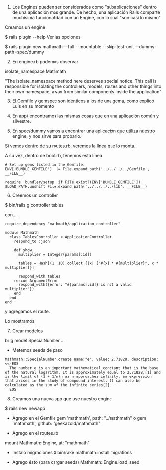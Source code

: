 1) Los Engines pueden ser considerados como "subaplicaciones" dentro de una aplicación más grande. De hecho, una aplicación Rails comparte muchísima funcionalidad con un Engine, con lo cual "son casi lo mismo"


Creamos un engine

$ rails plugin --help
Ver las opciones

$ rails plugin new mathmath --full --mountable --skip-test-unit --dummy-path=spec/dummy

2) En engine.rb podemos observar

isolate_namespace Mathmath

"The isolate_namespace method here deserves special notice. This call is responsible for isolating the controllers, models, routes and other things into their own namespace, away from similar components inside the application"

3) El Gemfile y gemspec son idénticos a los de una gema, como explicó Luis en su momento

4) En app/ encontramos las mismas cosas que en una aplicación común y silvestre.

5) En spec/dummy vamos a encontrar una aplicación que utiliza nuestro engine, y nos sirve para probarlo.

Si vemos dentro de su routes.rb, veremos la línea que lo monta..

A su vez, dentro de boot.rb, tenemos esta línea

```
# Set up gems listed in the Gemfile.
ENV['BUNDLE_GEMFILE'] ||= File.expand_path('../../../../Gemfile', __FILE__)

require 'bundler/setup' if File.exist?(ENV['BUNDLE_GEMFILE'])
$LOAD_PATH.unshift File.expand_path('../../../../lib', __FILE__)
```

6) Creemos un controller

$ bin/rails g controller tables

con...

```
require_dependency "mathmath/application_controller"

module Mathmath
  class TablesController < ApplicationController
    respond_to :json

    def show
      multiplier = Integer(params[:id])

      tables = Hash[(1..10).collect {|x| ["#{x} * #{multiplier}", x * multiplier]}]

      respond_with tables
    rescue ArgumentError
      respond_with({error: "#{params[:id]} is not a valid multiplier"})
    end
  end
end
```


y agregamos el route.

Lo mostramos

7) Crear modelos

br g model SpecialNumber ...

- Metemos seeds de paso

```
Mathmath::SpecialNumber.create name:"e", value: 2.71828, description: <<-EOS
  The number e is an important mathematical constant that is the base of the natural logarithm. It is approximately equal to 2.71828,[1] and is the limit of (1 + 1/n)n as n approaches infinity, an expression that arises in the study of compound interest. It can also be calculated as the sum of the infinite series[2]
  EOS
```

8) Creamos una nueva app que use nuestro engine

$ rails new newapp

- Agrego en el Gemfile
gem 'mathmath', path: "../mathmath"
o
gem 'mathmath', github: "geekazoid/mathmath"

- Agrego en el routes.rb

mount Mathmath::Engine, at: "mathmath"

- Instalo migraciones
$ bin/rake mathmath:install:migrations

- Agrego ésto (para cargar seeds)
Mathmath::Engine.load_seed

